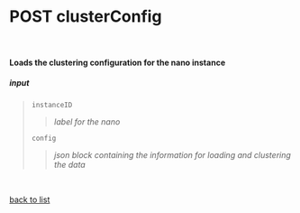 # **POST clusterConfig**
<br/>

#### Loads the clustering configuration for the nano instance
##### input
>`instanceID`
>>*label for the nano*
>
>`config`
>>*json block containing the information for loading and clustering the data*

<br/>

[back to list](../Guides/Guide_Boon_Nano.md)
